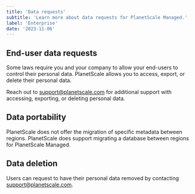 ```yaml
---
title: 'Data requests'
subtitle: 'Learn more about data requests for PlanetScale Managed.'
label: 'Enterprise'
date: '2023-11-06'
---
```


## End-user data requests

Some laws require you and your company to allow your end-users to control their personal data. PlanetScale allows you to access, export, or delete their personal data.

Reach out to <support@planetscale.com> for additional support with accessing, exporting, or deleting personal data.

## Data portability

PlanetScale does not offer the migration of specific metadata between regions. PlanetScale does support migrating a database between regions for PlanetScale Managed.

## Data deletion

Users can request to have their personal data removed by contacting <support@planetscale.com>.
